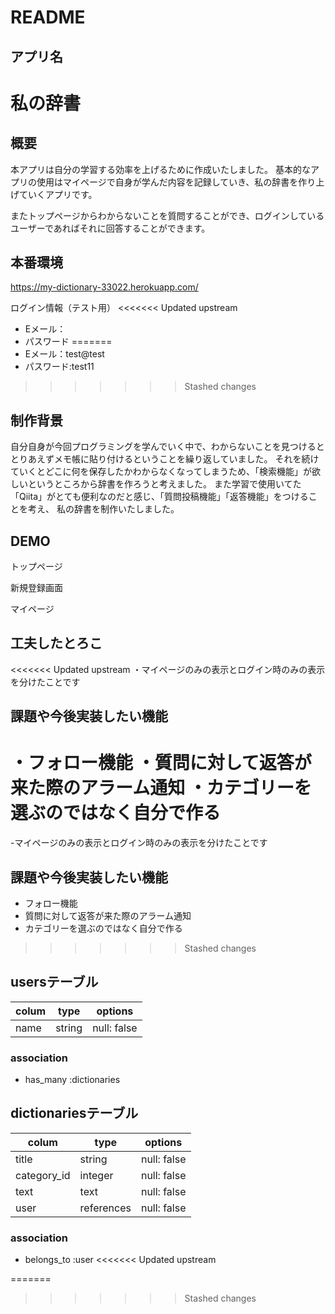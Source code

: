 # README

## アプリ名
<h1>私の辞書</h1>

##  概要
本アプリは自分の学習する効率を上げるために作成いたしました。
基本的なアプリの使用はマイページで自身が学んだ内容を記録していき、私の辞書を作り上げていくアプリです。

またトップページからわからないことを質問することができ、ログインしているユーザーであればそれに回答することができます。

## 本番環境
https://my-dictionary-33022.herokuapp.com/

ログイン情報（テスト用）
<<<<<<< Updated upstream
- Eメール：
- パスワード
=======
- Eメール：test@test
- パスワード:test11
>>>>>>> Stashed changes

## 制作背景
自分自身が今回プログラミングを学んでいく中で、わからないことを見つけるととりあえずメモ帳に貼り付けるということを繰り返していました。
それを続けていくとどこに何を保存したかわからなくなってしまうため、「検索機能」が欲しいというところから辞書を作ろうと考えました。
また学習で使用いてた「Qiita」がとても便利なのだと感じ、「質問投稿機能」「返答機能」をつけることを考え、
私の辞書を制作いたしました。

## DEMO
トップページ

新規登録画面

マイページ

## 工夫したとろこ
<<<<<<< Updated upstream
・マイページのみの表示とログイン時のみの表示を分けたことです

## 課題や今後実装したい機能
・フォロー機能
・質問に対して返答が来た際のアラーム通知
・カテゴリーを選ぶのではなく自分で作る
=======
-マイページのみの表示とログイン時のみの表示を分けたことです

## 課題や今後実装したい機能
- フォロー機能
- 質問に対して返答が来た際のアラーム通知
- カテゴリーを選ぶのではなく自分で作る
>>>>>>> Stashed changes


## usersテーブル

| colum   | type    | options      
|---------|---------|--------------
| name    | string  | null: false  

### association
- has_many :dictionaries

## dictionariesテーブル

| colum       | type       | options
|-------------|------------|--------------
| title       | string     | null: false
| category_id | integer    | null: false
| text        | text       | null: false
| user        | references | null: false

### association
- belongs_to :user
<<<<<<< Updated upstream



=======
>>>>>>> Stashed changes
